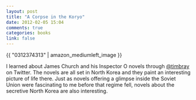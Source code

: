 ```yaml
---
layout: post
title: "A Corpse in the Koryo"
date: 2012-02-05 15:04
comments: true
categories: books
link: false
---
```

{{ "0312374313" | amazon_mediumleft_image }}

I learned about James Church and his Inspector O novels through [@timbray](https://twitter.com/#!/timbray "Tim Bray") on Twitter. The novels are all set in North Korea and they paint an interesting picture of life there. Just as novels offering a glimpse inside the Soviet Union were fascinating to me before that regime fell, novels about the secretive North Korea are also interesting. 